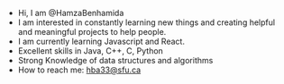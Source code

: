 - Hi, I am @HamzaBenhamida
- I am interested in constantly learning new things and creating helpful and meaningful projects to help people.
- I am currently learning Javascript and React.
- Excellent skills in Java, C++, C, Python
- Strong Knowledge of data structures and algorithms
- How to reach me: hba33@sfu.ca

<!---
HamzaBenhamida/HamzaBenhamida is a ✨ special ✨ repository because its `README.md` (this file) appears on your GitHub profile.
You can click the Preview link to take a look at your changes.
--->
